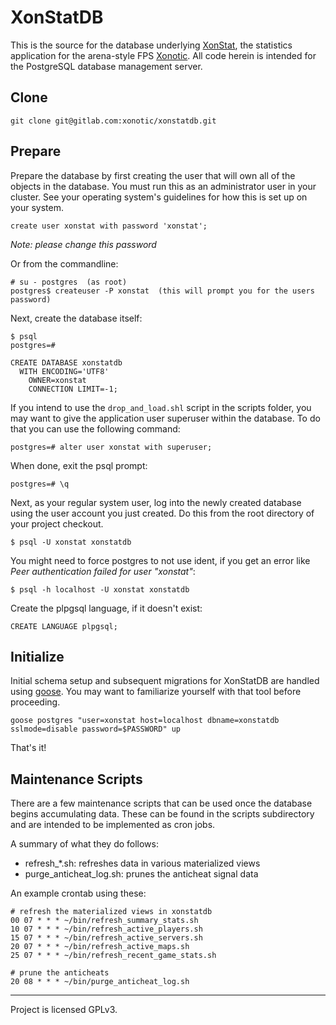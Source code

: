 # XonStatDB

This is the source for the database underlying [XonStat][xonstat], the statistics application for the arena-style FPS [Xonotic][xonotic]. 
All code herein is intended for the PostgreSQL database management server.

## Clone

```
git clone git@gitlab.com:xonotic/xonstatdb.git
```

## Prepare

Prepare the database by first creating the user that will own all of the objects in the database.
You must run this as an administrator user in your cluster.
See your operating system's guidelines for how this is set up on your system.

    create user xonstat with password 'xonstat';

   *Note: please change this password*

Or from the commandline:

    # su - postgres  (as root)
    postgres$ createuser -P xonstat  (this will prompt you for the users password)

Next, create the database itself:

    $ psql
    postgres=#

    CREATE DATABASE xonstatdb
      WITH ENCODING='UTF8'
        OWNER=xonstat
        CONNECTION LIMIT=-1;

If you intend to use the `drop_and_load.shl` script in the scripts folder, you may want to give
the application user superuser within the database. To do that you can use the following command:

    postgres=# alter user xonstat with superuser;

When done, exit the psql prompt: 

    postgres=# \q

Next, as your regular system user, log into the newly created database
using the user account you just created.
Do this from the root directory of your project checkout.

    $ psql -U xonstat xonstatdb

You might need to force postgres to not use ident, if you get an error
like *Peer authentication failed for user "xonstat"*:

    $ psql -h localhost -U xonstat xonstatdb


Create the plpgsql language, if it doesn't exist:

    CREATE LANGUAGE plpgsql;

## Initialize

Initial schema setup and subsequent migrations for XonStatDB are handled using [goose][goose]. You may want to familiarize yourself with that tool before proceeding. 

```
goose postgres "user=xonstat host=localhost dbname=xonstatdb sslmode=disable password=$PASSWORD" up
```

That's it!

## Maintenance Scripts

There are a few maintenance scripts that can be used
once the database begins accumulating data. These can be found in 
the scripts subdirectory and are intended to be implemented as cron jobs.
 
A summary of what they do follows:

- refresh_*.sh: refreshes data in various materialized views
- purge_anticheat_log.sh: prunes the anticheat signal data 

An example crontab using these: 
```
# refresh the materialized views in xonstatdb
00 07 * * * ~/bin/refresh_summary_stats.sh
10 07 * * * ~/bin/refresh_active_players.sh
15 07 * * * ~/bin/refresh_active_servers.sh
20 07 * * * ~/bin/refresh_active_maps.sh
25 07 * * * ~/bin/refresh_recent_game_stats.sh

# prune the anticheats
20 08 * * * ~/bin/purge_anticheat_log.sh
```

 

[xonotic]: http://www.xonotic.org/
[xonstat]: http://stats.xonotic.org/
[goose]: https://github.com/pressly/goose

----

Project is licensed GPLv3.
